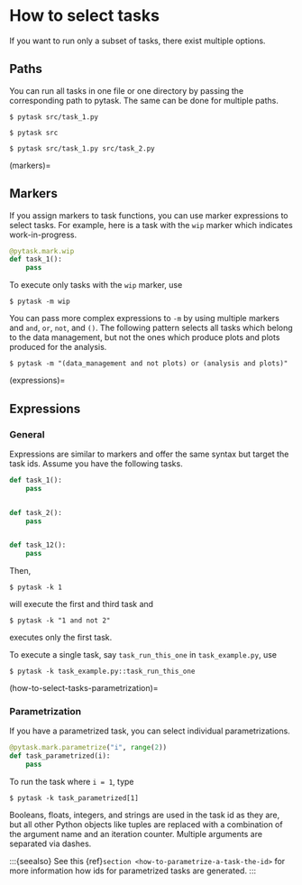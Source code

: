 # How to select tasks

If you want to run only a subset of tasks, there exist multiple options.

## Paths

You can run all tasks in one file or one directory by passing the corresponding path to
pytask. The same can be done for multiple paths.

```console
$ pytask src/task_1.py

$ pytask src

$ pytask src/task_1.py src/task_2.py
```

(markers)=

## Markers

If you assign markers to task functions, you can use marker expressions to select tasks.
For example, here is a task with the `wip` marker which indicates work-in-progress.

```python
@pytask.mark.wip
def task_1():
    pass
```

To execute only tasks with the `wip` marker, use

```console
$ pytask -m wip
```

You can pass more complex expressions to `-m` by using multiple markers and `and`, `or`,
`not`, and `()`. The following pattern selects all tasks which belong to the data
management, but not the ones which produce plots and plots produced for the analysis.

```console
$ pytask -m "(data_management and not plots) or (analysis and plots)"
```

(expressions)=

## Expressions

### General

Expressions are similar to markers and offer the same syntax but target the task ids.
Assume you have the following tasks.

```python
def task_1():
    pass


def task_2():
    pass


def task_12():
    pass
```

Then,

```console
$ pytask -k 1
```

will execute the first and third task and

```console
$ pytask -k "1 and not 2"
```

executes only the first task.

To execute a single task, say `task_run_this_one` in `task_example.py`, use

```console
$ pytask -k task_example.py::task_run_this_one
```

(how-to-select-tasks-parametrization)=

### Parametrization

If you have a parametrized task, you can select individual parametrizations.

```python
@pytask.mark.parametrize("i", range(2))
def task_parametrized(i):
    pass
```

To run the task where `i = 1`, type

```console
$ pytask -k task_parametrized[1]
```

Booleans, floats, integers, and strings are used in the task id as they are, but all
other Python objects like tuples are replaced with a combination of the argument name
and an iteration counter. Multiple arguments are separated via dashes.

:::{seealso}
See this {ref}`section <how-to-parametrize-a-task-the-id>` for more information how ids
for parametrized tasks are generated.
:::

